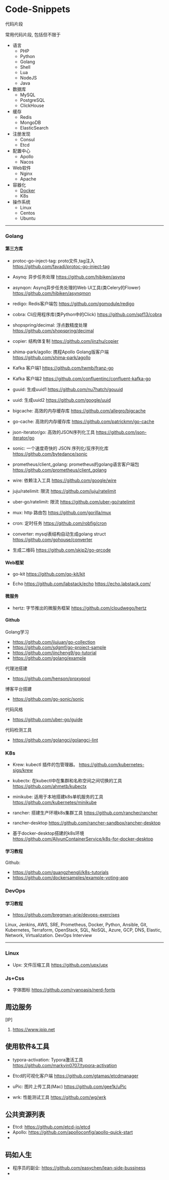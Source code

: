 # Code-Snippets
代码片段

常用代码片段, 包括但不限于

+ 语言
  - PHP 
  - Python
  - Golang
  - Shell
  - Lua
  - NodeJS
  - Java
+ 数据库
  - MySQL
  - PostgreSQL
  - ClickHouse
+ 缓存
  - Redis
  - MongoDB
  - ElasticSearch
+ 注册发现
  - Consul
  - Etcd
+ 配置中心
  - Apollo
  - Nacos
+ Web软件
  - Nginx
  - Apache
+ 容器化
  - [Docker](docker/Docker.md)
  - K8s
+ 操作系统
  - Linux
  - Centos
  - Ubuntu





---


### Golang

#### 第三方库
- protoc-go-inject-tag: proto文件,tag注入
https://github.com/favadi/protoc-go-inject-tag


- Asynq: 异步任务处理
https://github.com/hibiken/asynq

- asynqon: Asynq异步任务处理的Web UI工具(类Celery的Flower)
https://github.com/hibiken/asynqmon

- redigo: Redis客户端包
https://github.com/gomodule/redigo

- cobra: Cli应用程序库(类Python中的Click)
https://github.com/spf13/cobra


- shopspring/decimal: 浮点数精度处理
https://github.com/shopspring/decimal

- copier: 结构体复制
https://github.com/jinzhu/copier

- shima-park/agollo: 携程Apollo Golang版客户端
https://github.com/shima-park/agollo

- Kafka 客户端1
https://github.com/twmb/franz-go
- Kafka 客户端2
https://github.com/confluentinc/confluent-kafka-go


- guuid: 生成uuid1
https://github.com/nu7hatch/gouuid

- uuid: 生成uuid2
https://github.com/google/uuid



- bigcache: 高效的内存缓存库
https://github.com/allegro/bigcache

- go-cache: 高效的内存缓存库
https://github.com/patrickmn/go-cache


- json-iterator/go: 高效的JSON序列化工具
  https://github.com/json-iterator/go

- sonic: 一个速度奇快的 JSON 序列化/反序列化库
https://github.com/bytedance/sonic


- prometheus/client_golang: prometheus的golang语言客户端包
https://github.com/prometheus/client_golang


- wire: 依赖注入工具
https://github.com/google/wire



- juju/ratelimit: 限流
https://github.com/juju/ratelimit

- uber-go/ratelimit: 限流
https://github.com/uber-go/ratelimit

- mux: http 路由包
https://github.com/gorilla/mux

- cron: 定时任务
https://github.com/robfig/cron

- converter: mysql表结构自动生成golang struct
https://github.com/gohouse/converter



- 生成二维码
https://github.com/skip2/go-qrcode



#### Web框架
- go-kit
https://github.com/go-kit/kit

- Echo
https://github.com/labstack/echo
https://echo.labstack.com/




#### 微服务
- hertz: 字节推出的微服务框架
https://github.com/cloudwego/hertz

  



#### Github
Golang学习
  - https://github.com/jiujuan/go-collection
  - https://github.com/sdgmf/go-project-sample
  - https://github.com/jincheng9/go-tutorial
  - https://github.com/golang/example



代理池搭建
  - https://github.com/henson/proxypool

博客平台搭建
  - https://github.com/go-sonic/sonic




代码风格
- https://github.com/uber-go/guide

代码检测工具
- https://github.com/golangci/golangci-lint









### K8s


- Krew:  kubectl 插件的包管理器。
https://github.com/kubernetes-sigs/krew


- kubectx: 在kubectl中在集群和名称空间之间切换的工具
https://github.com/ahmetb/kubectx

- minikube: 适用于本地搭建k8s单机服务的工具
https://github.com/kubernetes/minikube

- rancher: 搭建生产环境k8s集群工具
https://github.com/rancher/rancher

- rancher-desktop
https://github.com/rancher-sandbox/rancher-desktop


- 基于docker-desktop搭建的k8s环境
https://github.com/AliyunContainerService/k8s-for-docker-desktop

#### 学习教程
Github:
- https://github.com/guangzhengli/k8s-tutorials
- https://github.com/dockersamples/example-voting-app



### DevOps



#### 学习教程
- https://github.com/bregman-arie/devops-exercises

Linux, Jenkins, AWS, SRE, Prometheus, Docker, Python, Ansible, Git, Kubernetes, Terraform, OpenStack, SQL, NoSQL, Azure, GCP, DNS, Elastic, Network, Virtualization. DevOps Interview


---


### Linux

- Upx: 文件压缩工具
https://github.com/upx/upx






### Js+Css


- 字体图标
https://github.com/ryanoasis/nerd-fonts





## 周边服务
[IP]
1. https://www.ipip.net




## 使用软件&工具
- typora-activation: Typora激活工具
https://github.com/markyin0707/typora-activation

  
- Etcd的可视化客户端
https://github.com/gtamas/etcdmanager


- uPic: 图片上传工具(Mac)
https://github.com/gee1k/uPic



- wrk: 性能测试工具
https://github.com/wg/wrk




## 公共资源列表
- Etcd: https://github.com/etcd-io/etcd
- Apollo: https://github.com/apolloconfig/apollo-quick-start
- 



## 码如人生
- 程序员的副业: https://github.com/easychen/lean-side-bussiness
- 




